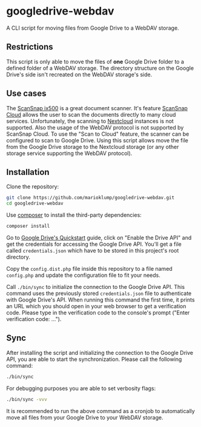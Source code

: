 # googledrive-webdav
A CLI script for moving files from Google Drive to a WebDAV storage.

## Restrictions
This script is only able to move the files of **one** Google Drive folder to a defined folder of a WebDAV storage. The directory structure on the Google Drive's side isn't recreated on the WebDAV storage's side.

## Use cases
The [ScanSnap ix500](https://www.fujitsu.com/global/products/computing/peripheral/scanners/scansnap/ix500/) is a great document scanner. It's feature [ScanSnap Cloud](https://www.fujitsu.com/global/products/computing/peripheral/scanners/scansnap/software/sscloud/) allows the user to scan the documents directly to many cloud services. Unfortunately, the scanning to [Nextcloud](https://nextcloud.com/) instances is not supported. Also the usage of the WebDAV protocol is not supported by ScanSnap Cloud.
To use the "Scan to Cloud" feature, the scanner can be configured to scan to Google Drive. Using this script allows move the file from the Google Drive storage to the Nextcloud storage (or any other storage service supporting the WebDAV protocol).

## Installation
Clone the repository:
```sh
git clone https://github.com/marioklump/googledrive-webdav.git
cd googledrive-webdav
```

Use [composer](https://getcomposer.org/) to install the third-party dependencies:
```sh
composer install
```

Go to [Google Drive's Quickstart](https://developers.google.com/drive/api/v3/quickstart/php#step_1_turn_on_the) guide, click on "Enable the Drive API" and get the credentials for accessing the Google Drive API.
You'll get a file called `credentials.json` which have to be stored in this project's root directory.

Copy the `config.dist.php` file inside this repository to a file named `config.php` and update the configuration file to fit your needs.

Call `./bin/sync` to initialize the connection to the Google Drive API. This command uses the previously stored `credentials.json` file to authenticate with Google Drive's API.
When running this command the first time, it prints an URL which you should open in your web browser to get a verification code. Please type in the verification code to the console's prompt ("Enter verification code: ...").

## Sync
After installing the script and initializing the connection to the Google Drive API, you are able to start the synchronization.
Please call the following command:

```sh
./bin/sync
```

For debugging purposes you are able to set verbosity flags: 
```sh
./bin/sync -vvv
```

It is recommended to run the above command as a cronjob to automatically move all files from your Google Drive to your WebDAV storage.